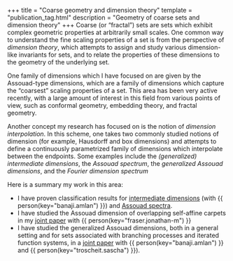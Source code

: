 +++
title = "Coarse geometry and dimension theory"
template = "publication_tag.html"
description = "Geometry of coarse sets and dimension theory"
+++
Coarse (or “fractal”) sets are sets which exhibit complex geometric properties at arbitrarily small scales.
One common way to understand the fine scaling properties of a set is from the perspective of *dimension theory*, which attempts to assign and study various dimension-like invariants for sets, and to relate the properties of these dimensions to the geometry of the underlying set.

One family of dimensions which I have focused on are given by the Assouad-type dimensions, which are a family of dimensions which capture the “coarsest” scaling properties of a set.
This area has been very active recently, with a large amount of interest in this field from various points of view, such as conformal geometry, embedding theory, and fractal geometry.

Another concept my research has focused on is the notion of *dimension interpolation*.
In this scheme, one takes two commonly studied notions of dimension (for example, Hausdorff and box dimensions) and attempts to define a continuously parametrized family of dimensions which interpolate between the endpoints.
Some examples include the *(generalized) intermediate dimensions*, the *Assouad spectrum*, the *generalized Assouad dimensions*, and the *Fourier dimension spectrum*

Here is a summary my work in this area:
- I have proven classification results for [intermediate dimensions](/papers/attainable_int_dims.pdf) (with {{ person(key="banaji.amlan") }}) and [Assouad spectra](/papers/attainable_assouad_spectra.pdf).
- I have studied the Assouad dimension of overlapping self-affine carpets in my [joint paper](/papers/planar_assouad_overlapping.pdf) with {{ person(key="fraser.jonathan-m") }}
- I have studied the generalized Assouad dimensions, both in a general setting and for sets associated with branching processes and iterated function systems, in a [joint paper](/papers/assouad_interpolation.pdf) with {{ person(key="banaji.amlan") }} and {{ person(key="troscheit.sascha") }}).
